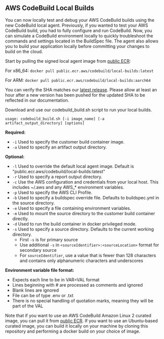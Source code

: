 ## AWS CodeBuild Local Builds


You can now locally test and debug your AWS CodeBuild builds using the new CodeBuild local agent.
Previously, if you wanted to test your AWS CodeBuild build, you had to fully configure and run
CodeBuild. Now, you can simulate a CodeBuild environment locally to quickly troubleshoot the
commands and settings located in the BuildSpec file. The agent also allows you to build your application
locally before committing your changes to build on the cloud.

Start by pulling the signed local agent image from [public ECR](https://gallery.ecr.aws/codebuild/local-builds):

For x86_64: `docker pull public.ecr.aws/codebuild/local-builds:latest`

For ARM: `docker pull public.ecr.aws/codebuild/local-builds:aarch64`

You can verify the SHA matches our [latest release](https://docs.aws.amazon.com/codebuild/latest/userguide/use-codebuild-agent.html#codebuild-agent-sha). Please allow at least an hour after a new version has been pushed for the updated SHA to be reflected in our documentation.

Download and use our codebuild_build.sh script to run your local builds.

    usage: codebuild_build.sh [-i image_name] [-a artifact_output_directory] [options]

**Required:**
  * `-i`        Used to specify the customer build container image.
  * `-a`        Used to specify an artifact output directory.

**Optional:**
  * `-l`        Used to override the default local agent image. Default is "public.ecr.aws/codebuild/local-builds:latest"
  * `-r`        Used to specify a report output directory.
  * `-c`        Use the AWS configuration and credentials from your local host. This includes ~/.aws and any AWS_* environment variables.  
  * `-p`        Used to specify the AWS CLI Profile.
  * `-b`        Used to specify a buildspec override file. Defaults to buildspec.yml in the source directory.
  * `-e`        Used to specify a file containing environment variables.
  * `-m`        Used to mount the source directory to the customer build container directly.
  * `-d`        Used to run the build container in docker privileged mode.
  * `-s`        Used to specify a source directory. Defaults to the current working directory.
    * First `-s` is for primary source
    * Use additional `-s` in `<sourceIdentifier>:<sourceLocation>` format for secondary source
    * For `sourceIdentifier`, use a value that is fewer than 128 characters and contains only alphanumeric characters and underscores

**Environment variable file format:**
  * Expects each line to be in VAR=VAL format
  * Lines beginning with # are processed as comments and ignored
  * Blank lines are ignored
  * File can be of type .env or .txt
  * There is no special handling of quotation marks, meaning they will be part of the VAL

Note that if you want to use an AWS CodeBuild Amazon Linux 2 curated image, you can pull it from [public ECR](https://gallery.ecr.aws/codebuild/amazonlinux2-x86_64-standard). If you want to use an Ubuntu-based curated image, you can build it locally on your machine by cloning this repository and performing a docker build on your choice of image.
